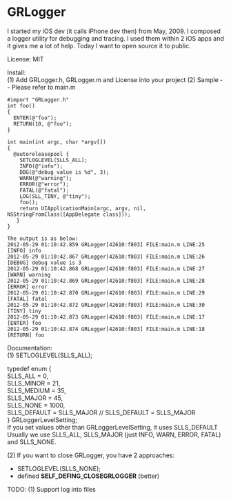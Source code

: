 GRLogger
========

I started my iOS dev (it calls iPhone dev then) from May, 2009.  I composed a logger utility for debugging
and tracing.  I used them within 2 iOS apps and it gives me a lot of help.  Today I want to open source it
to public.  

License: MIT

Install:<br>
  (1) Add GRLogger.h, GRLogger.m and License into your project
  (2) Sample -- Please refer to main.m  
    
    #import "GRLogger.h"
    int foo()
    {
      ENTER(@"foo");
      RETURN(10, @"foo");
    }

    int main(int argc, char *argv[])
    {
      @autoreleasepool {
        SETLOGLEVEL(SLLS_ALL);
        INFO(@"info");
        DBG(@"debug value is %d", 3);
        WARN(@"warning");
        ERROR(@"error");
        FATAL(@"fatal");
        LOG(SLL_TINY, @"tiny");
        foo();
        return UIApplicationMain(argc, argv, nil, NSStringFromClass([AppDelegate class]));
       }
    }
    
    The output is as below:
    2012-05-29 01:10:42.859 GRLogger[42610:f803] FILE:main.m LINE:25 [INFO] info
    2012-05-29 01:10:42.867 GRLogger[42610:f803] FILE:main.m LINE:26 [DEBUG] debug value is 3
    2012-05-29 01:10:42.868 GRLogger[42610:f803] FILE:main.m LINE:27 [WARN] warning
    2012-05-29 01:10:42.869 GRLogger[42610:f803] FILE:main.m LINE:28 [ERROR] error
    2012-05-29 01:10:42.870 GRLogger[42610:f803] FILE:main.m LINE:29 [FATAL] fatal
    2012-05-29 01:10:42.872 GRLogger[42610:f803] FILE:main.m LINE:30 [TINY] tiny
    2012-05-29 01:10:42.873 GRLogger[42610:f803] FILE:main.m LINE:17 [ENTER] foo
    2012-05-29 01:10:42.874 GRLogger[42610:f803] FILE:main.m LINE:18 [RETURN] foo
    
Documentation:<br>
  (1) SETLOGLEVEL(SLLS_ALL); 
  
  typedef enum {  <br>
    SLLS_ALL = 0, <br>
    SLLS_MINOR = 21, <br>
    SLLS_MEDIUM = 35, <br>
    SLLS_MAJOR = 45, <br>
    SLLS_NONE = 1000, <br>
    SLLS_DEFAULT = SLLS_MAJOR // SLLS_DEFAULT = SLLS_MAJOR<br>
  } GRLoggerLevelSetting; <br>
  If you set values other than GRLoggerLevelSetting, it uses SLLS_DEFAULT
  Usually we use SLLS_ALL, SLLS_MAJOR (just INFO, WARN, ERROR, FATAL) and SLLS_NONE.

  (2) If you want to close GRLogger, you have 2 approaches:
    <ul>
     <li>SETLOGLEVEL(SLLS_NONE);</li><li>defined __SELF_DEFING_CLOSEGRLOGGER__ (better) </li>
    </ul>

TODO:
  (1) Support log into files
